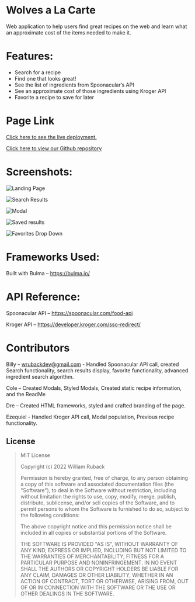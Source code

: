 # Wolves a La Carte
Web application to help users find great recipes on the web and learn what an approximate cost of the items needed to make it.

# Features:
-	Search for a recipe
-	Find one that looks great!
-	See the list of ingredients from Spoonacular’s API
-	See an approximate cost of those ingredients using Kroger API
-	Favorite a recipe to save for later

# Page Link
[Click here to see the live deployment.](https://wruback.github.io/Wolves-a-la-carte/)

[Click here to view our Github repository](https://github.com/WRuback/Wolves-a-la-carte)

# Screenshots:
![Landing Page](./assets/img/landingPage.jpg)

![Search Results](./assets/img/searchResults.jpg)

![Modal](./assets/img/modal.jpg)

![Saved results](./assets/img/savedResults.jpg)

![Favorites Drop Down](./assets/img/favoritesDropDown.jpg)

# Frameworks Used:
Built with Bulma – https://bulma.io/

# API Reference:
Spoonacular API – https://spoonacular.com/food-api


Kroger API –  https://developer.kroger.com/sso-redirect/

# Contributors
Billy – wrubackdev@gmail.com - Handled Spoonacular API call, created Search functionality, search results display, favorite functionality, advanced ingredient search algorithm. 

Cole – Created Modals, Styled Modals, Created static recipe information, and the ReadMe

Dre – Created HTML frameworks, styled and crafted branding of the page. 

Ezequiel - Handled Kroger API call, Modal population, Previous recipe functionality. 

## License

>MIT License
>
>Copyright (c) 2022 William Ruback
>
>Permission is hereby granted, free of charge, to any person obtaining a copy
of this software and associated documentation files (the "Software"), to deal
in the Software without restriction, including without limitation the rights
to use, copy, modify, merge, publish, distribute, sublicense, and/or sell
copies of the Software, and to permit persons to whom the Software is
furnished to do so, subject to the following conditions:
>
>The above copyright notice and this permission notice shall be included in all
copies or substantial portions of the Software.
>
>THE SOFTWARE IS PROVIDED "AS IS", WITHOUT WARRANTY OF ANY KIND, EXPRESS OR
IMPLIED, INCLUDING BUT NOT LIMITED TO THE WARRANTIES OF MERCHANTABILITY,
FITNESS FOR A PARTICULAR PURPOSE AND NONINFRINGEMENT. IN NO EVENT SHALL THE
AUTHORS OR COPYRIGHT HOLDERS BE LIABLE FOR ANY CLAIM, DAMAGES OR OTHER
LIABILITY, WHETHER IN AN ACTION OF CONTRACT, TORT OR OTHERWISE, ARISING FROM,
OUT OF OR IN CONNECTION WITH THE SOFTWARE OR THE USE OR OTHER DEALINGS IN THE
SOFTWARE.




